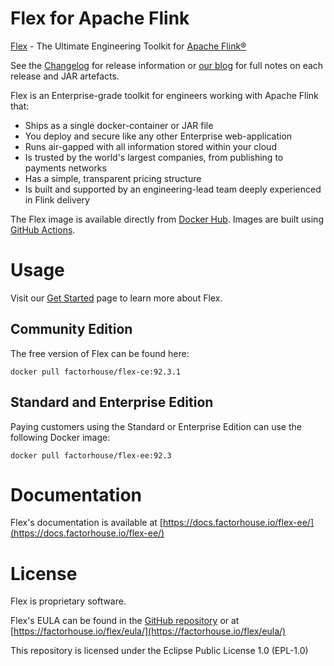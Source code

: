 # Flex for Apache Flink

[Flex](https://factorhouse.io/flex) - The Ultimate Engineering Toolkit for [Apache Flink®](http://flink.apache.org/)

See the [Changelog](https://factorhouse.io/flex/changelog) for release information or [our blog](https://factorhouse.io/blog/releases/) for full notes on each release and JAR artefacts.

Flex is an Enterprise-grade toolkit for engineers working with Apache Flink that:

* Ships as a single docker-container or JAR file
* You deploy and secure like any other Enterprise web-application
* Runs air-gapped with all information stored within your cloud
* Is trusted by the world's largest companies, from publishing to payments networks
* Has a simple, transparent pricing structure
* Is built and supported by an engineering-lead team deeply experienced in Flink delivery

The Flex image is available directly from [Docker Hub](https://hub.docker.com/r/factorhouse/flex-ee). Images are built using [GitHub Actions](https://github.com/factorhouse/flex/actions/workflows/build.yml).

# Usage

Visit our [Get Started](https://factorhouse.io/flex/get-started) page to learn more about Flex.

## Community Edition

The free version of Flex can be found here:

```
docker pull factorhouse/flex-ce:92.3.1
```

## Standard and Enterprise Edition

Paying customers using the Standard or Enterprise Edition can use the following Docker image:

```
docker pull factorhouse/flex-ee:92.3
```

# Documentation

Flex's documentation is available at [https://docs.factorhouse.io/flex-ee/](https://docs.factorhouse.io/flex-ee/)

# License

Flex is proprietary software.

Flex's EULA can be found in the [GitHub repository](https://github.com/factorhouse/flex/blob/main/resources/eula.txt) or at [https://factorhouse.io/flex/eula/](https://factorhouse.io/flex/eula/)

This repository is licensed under the Eclipse Public License 1.0 (EPL-1.0)
